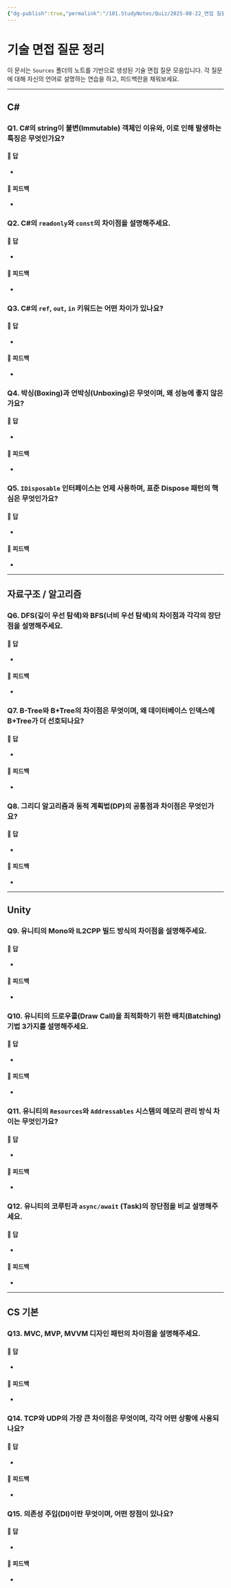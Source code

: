 ```yaml
---
{"dg-publish":true,"permalink":"/101.StudyNotes/Quiz/2025-08-22_면접 질문 정리/","noteIcon":""}
---
```


# 기술 면접 질문 정리

이 문서는 `Sources` 폴더의 노트를 기반으로 생성된 기술 면접 질문 모음입니다. 각 질문에 대해 자신의 언어로 설명하는 연습을 하고, 피드백란을 채워보세요.

---

## C#

### Q1. C#의 string이 불변(Immutable) 객체인 이유와, 이로 인해 발생하는 특징은 무엇인가요?
#### 📝 답
- 

#### 💬 피드백
- 

### Q2. C#의 `readonly`와 `const`의 차이점을 설명해주세요.
#### 📝 답
- 

#### 💬 피드백
- 

### Q3. C#의 `ref`, `out`, `in` 키워드는 어떤 차이가 있나요?
#### 📝 답
- 

#### 💬 피드백
- 

### Q4. 박싱(Boxing)과 언박싱(Unboxing)은 무엇이며, 왜 성능에 좋지 않은가요?
#### 📝 답
- 

#### 💬 피드백
- 

### Q5. `IDisposable` 인터페이스는 언제 사용하며, 표준 Dispose 패턴의 핵심은 무엇인가요?
#### 📝 답
- 

#### 💬 피드백
- 

---

## 자료구조 / 알고리즘

### Q6. DFS(깊이 우선 탐색)와 BFS(너비 우선 탐색)의 차이점과 각각의 장단점을 설명해주세요.
#### 📝 답
- 

#### 💬 피드백
- 

### Q7. B-Tree와 B+Tree의 차이점은 무엇이며, 왜 데이터베이스 인덱스에 B+Tree가 더 선호되나요?
#### 📝 답
- 

#### 💬 피드백
- 

### Q8. 그리디 알고리즘과 동적 계획법(DP)의 공통점과 차이점은 무엇인가요?
#### 📝 답
- 

#### 💬 피드백
- 

---

## Unity

### Q9. 유니티의 Mono와 IL2CPP 빌드 방식의 차이점을 설명해주세요.
#### 📝 답
- 

#### 💬 피드백
- 

### Q10. 유니티의 드로우콜(Draw Call)을 최적화하기 위한 배치(Batching) 기법 3가지를 설명해주세요.
#### 📝 답
- 

#### 💬 피드백
- 

### Q11. 유니티의 `Resources`와 `Addressables` 시스템의 메모리 관리 방식 차이는 무엇인가요?
#### 📝 답
- 

#### 💬 피드백
- 

### Q12. 유니티의 코루틴과 `async/await` (Task)의 장단점을 비교 설명해주세요.
#### 📝 답
- 

#### 💬 피드백
- 

---

## CS 기본

### Q13. MVC, MVP, MVVM 디자인 패턴의 차이점을 설명해주세요.
#### 📝 답
- 

#### 💬 피드백
- 

### Q14. TCP와 UDP의 가장 큰 차이점은 무엇이며, 각각 어떤 상황에 사용되나요?
#### 📝 답
- 

#### 💬 피드백
- 

### Q15. 의존성 주입(DI)이란 무엇이며, 어떤 장점이 있나요?
#### 📝 답
- 

#### 💬 피드백
- 
